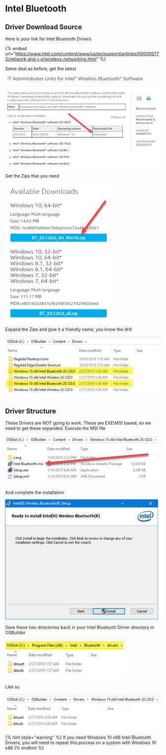# Intel Bluetooth

## Driver Download Source

Here is your link for Intel Bluetooth Drivers

{% embed url="https://www.intel.com/content/www/us/en/support/articles/000005773/network-and-i-o/wireless-networking.html" %}

Same deal as before, get the latest

![](../../../../../.gitbook/assets/image%20%2818%29.png)

Get the Zips that you need

![](../../../../../.gitbook/assets/image%20%2855%29.png)

Expand the Zips and give it a friendly name, you know the drill

![](../../../../../.gitbook/assets/image%20%2857%29.png)

## 

## Driver Structure

These Drivers are NOT going to work.  These are EXE\MSI based, so we need to get these expanded.  Execute the MSI file

![](../../../../../.gitbook/assets/image%20%2832%29.png)

And complete the installation

![](../../../../../.gitbook/assets/image%20%2821%29.png)

Save these two directories back in your Intel Bluetooth Driver directory in OSBuilder

![](../../../../../.gitbook/assets/image%20%2840%29.png)

Like so

![](../../../../../.gitbook/assets/image%20%2862%29.png)

{% hint style="warning" %}
If you need Windows 10 x86 Intel Bluetooth Drivers, you will need to repeat this process on a system with Windows 10 x86
{% endhint %}

